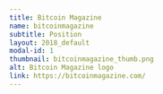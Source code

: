 ```yaml
---
title: Bitcoin Magazine
name: bitcoinmagazine
subtitle: Position
layout: 2018_default
modal-id: 1
thumbnail: bitcoinmagazine_thumb.png
alt: Bitcoin Magazine logo
link: https://bitcoinmagazine.com/
---
```

